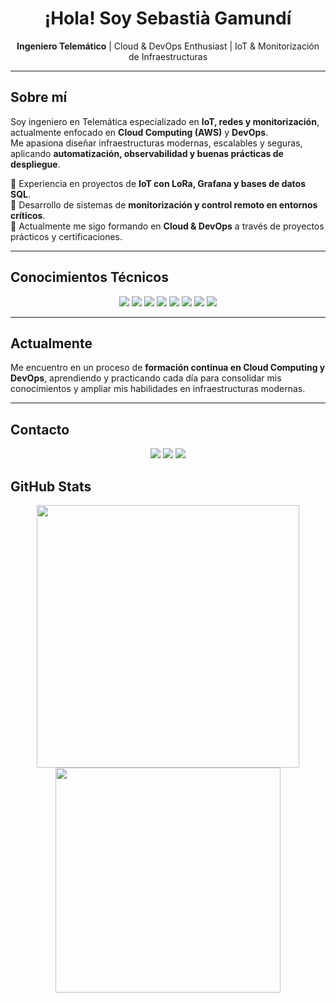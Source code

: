 <h1 align="center"> ¡Hola! Soy Sebastià Gamundí</h1>

<p align="center">
  <b>Ingeniero Telemático</b> | Cloud & DevOps Enthusiast | IoT & Monitorización de Infraestructuras
</p>

---

## Sobre mí

Soy ingeniero en Telemática especializado en **IoT, redes y monitorización**, actualmente enfocado en **Cloud Computing (AWS)** y **DevOps**.  
Me apasiona diseñar infraestructuras modernas, escalables y seguras, aplicando **automatización, observabilidad y buenas prácticas de despliegue**.  

🔹 Experiencia en proyectos de **IoT con LoRa, Grafana y bases de datos SQL**.  
🔹 Desarrollo de sistemas de **monitorización y control remoto en entornos críticos**.  
🔹 Actualmente me sigo formando en **Cloud & DevOps** a través de proyectos prácticos y certificaciones.  

---

## Conocimientos Técnicos

<p align="center">
  <img src="https://img.shields.io/badge/AWS-232F3E?style=for-the-badge&logo=amazonaws&logoColor=white" />
  <img src="https://img.shields.io/badge/Docker-2496ED?style=for-the-badge&logo=docker&logoColor=white" />
  <img src="https://img.shields.io/badge/Kubernetes-326CE5?style=for-the-badge&logo=kubernetes&logoColor=white" />
  <img src="https://img.shields.io/badge/Terraform-623CE4?style=for-the-badge&logo=terraform&logoColor=white" />
  <img src="https://img.shields.io/badge/Ansible-EE0000?style=for-the-badge&logo=ansible&logoColor=white" />
  <img src="https://img.shields.io/badge/Python-3776AB?style=for-the-badge&logo=python&logoColor=white" />
  <img src="https://img.shields.io/badge/Grafana-F46800?style=for-the-badge&logo=grafana&logoColor=white" />
  <img src="https://img.shields.io/badge/MySQL-005C84?style=for-the-badge&logo=mysql&logoColor=white" />
</p>

---


## Actualmente

Me encuentro en un proceso de **formación continua en Cloud Computing y DevOps**, aprendiendo y practicando cada día para consolidar mis conocimientos y ampliar mis habilidades en infraestructuras modernas.  

---

## Contacto

<p align="center">
  <a href="https://www.linkedin.com/in/sebastia-gamundi" target="_blank"><img src="https://img.shields.io/badge/LinkedIn-0A66C2?style=for-the-badge&logo=linkedin&logoColor=white"/></a>
  <a href="https://github.com/SebastiaGB" target="_blank"><img src="https://img.shields.io/badge/GitHub-181717?style=for-the-badge&logo=github&logoColor=white"/></a>
  <a href="mailto:gamun747@gmail.com"><img src="https://img.shields.io/badge/Email-D14836?style=for-the-badge&logo=gmail&logoColor=white"/></a>
</p>


## GitHub Stats

<p align="center">
  <a href="https://github.com/SebastiaGB">
    <img width="420" src="https://github-readme-stats-eight-theta.vercel.app/api?username=SebastiaGB&show_icons=true&theme=algolia&include_all_commits=true&count_private=true"/>
  </a>
  <a href="https://github.com/SebastiaGB">
    <img width="360" src="https://github-readme-stats-eight-theta.vercel.app/api/top-langs/?username=SebastiaGB&layout=compact&langs_count=8&theme=algolia"/>
  </a>
</p>

